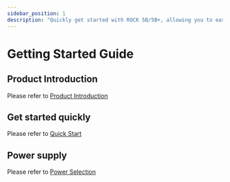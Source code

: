```yaml
---
sidebar_position: 1
description: "Quickly get started with ROCK 5B/5B+, allowing you to easily start using and exploring its features."
---
```


# Getting Started Guide

## Product Introduction

Please refer to [Product Introduction](../../getting-started/introduction.md)

## Get started quickly

Please refer to [Quick Start](../../getting-started/quick-start.md)

## Power supply

Please refer to [Power Selection](../../getting-started/power-supply.md)
